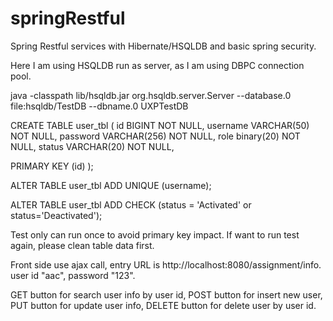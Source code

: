 # springRestful
Spring Restful services with Hibernate/HSQLDB and basic spring security. 

Here I am using HSQLDB run as server, as I am using DBPC connection pool.

java -classpath lib/hsqldb.jar org.hsqldb.server.Server --database.0 file:hsqldb/TestDB --dbname.0 UXPTestDB

CREATE TABLE user_tbl (
   id BIGINT NOT NULL,
   username VARCHAR(50) NOT NULL,
   password VARCHAR(256) NOT NULL,
   role binary(20) NOT NULL,
   status VARCHAR(20) NOT NULL,
  
   PRIMARY KEY (id)
);

ALTER TABLE user_tbl ADD UNIQUE (username);

ALTER TABLE user_tbl ADD CHECK (status = 'Activated' or status='Deactivated');

Test only can run once to avoid primary key impact. If want to run test again, please clean table data first.

Front side use ajax call, entry URL is http://localhost:8080/assignment/info. user id "aac", password "123".

GET button for search user info by user id, POST button for insert new user, PUT button for update user info, DELETE button for delete user by user id.